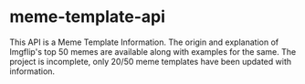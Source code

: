 # meme-template-api
This API is a Meme Template Information. The origin and explanation of Imgflip's top 50 memes are available along with examples for the same. The project is incomplete, only 20/50 meme templates have been updated with information. 
